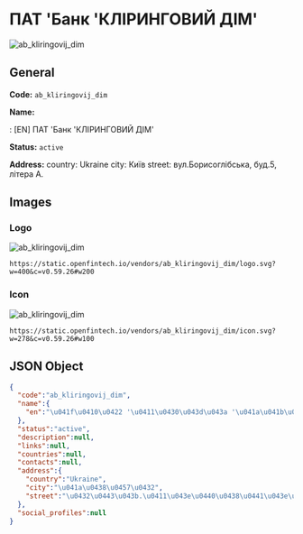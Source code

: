 
# ПАТ 'Банк 'КЛІРИНГОВИЙ ДІМ' 
![ab_kliringovij_dim](https://static.openfintech.io/vendors/ab_kliringovij_dim/logo.svg?w=400&c=v0.59.26#w200)  

## General 
 
**Code:** `ab_kliringovij_dim` 
 
**Name:** 
 
:	[EN] ПАТ 'Банк 'КЛІРИНГОВИЙ ДІМ' 
 
**Status:** `active` 
 
**Address:** 
country: Ukraine 
city: Київ 
street: вул.Борисоглібська, буд.5,  літера А. 

## Images 

### Logo 
 
![ab_kliringovij_dim](https://static.openfintech.io/vendors/ab_kliringovij_dim/logo.svg?w=400&c=v0.59.26#w200)  

```
https://static.openfintech.io/vendors/ab_kliringovij_dim/logo.svg?w=400&c=v0.59.26#w200
```  

### Icon 
 
![ab_kliringovij_dim](https://static.openfintech.io/vendors/ab_kliringovij_dim/icon.svg?w=278&c=v0.59.26#w100)  

```
https://static.openfintech.io/vendors/ab_kliringovij_dim/icon.svg?w=278&c=v0.59.26#w100
```  

## JSON Object 

```json
{
  "code":"ab_kliringovij_dim",
  "name":{
    "en":"\u041f\u0410\u0422 '\u0411\u0430\u043d\u043a '\u041a\u041b\u0406\u0420\u0418\u041d\u0413\u041e\u0412\u0418\u0419 \u0414\u0406\u041c'"
  },
  "status":"active",
  "description":null,
  "links":null,
  "countries":null,
  "contacts":null,
  "address":{
    "country":"Ukraine",
    "city":"\u041a\u0438\u0457\u0432",
    "street":"\u0432\u0443\u043b.\u0411\u043e\u0440\u0438\u0441\u043e\u0433\u043b\u0456\u0431\u0441\u044c\u043a\u0430, \u0431\u0443\u0434.5,  \u043b\u0456\u0442\u0435\u0440\u0430 \u0410."
  },
  "social_profiles":null
}
```  
